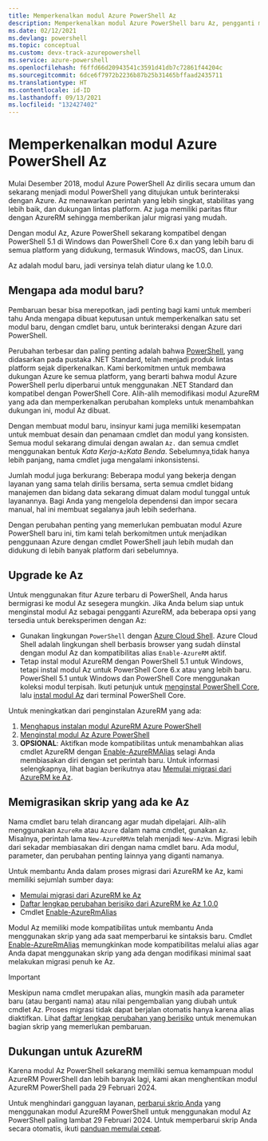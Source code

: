 ```yaml
---
title: Memperkenalkan modul Azure PowerShell Az
description: Memperkenalkan modul Azure PowerShell baru Az, pengganti modul AzureRM.
ms.date: 02/12/2021
ms.devlang: powershell
ms.topic: conceptual
ms.custom: devx-track-azurepowershell
ms.service: azure-powershell
ms.openlocfilehash: f6ffd66d20943541c3591d41db7c72861f44204c
ms.sourcegitcommit: 6dce6f7972b2236b87b25b31465bffaad2435711
ms.translationtype: HT
ms.contentlocale: id-ID
ms.lasthandoff: 09/13/2021
ms.locfileid: "132427402"
---
```

# <a name="introducing-the-new-azure-powershell-az-module"></a>Memperkenalkan modul Azure PowerShell Az

Mulai Desember 2018, modul Azure PowerShell Az dirilis secara umum dan sekarang menjadi modul PowerShell yang ditujukan untuk berinteraksi dengan Azure. Az menawarkan perintah yang lebih singkat, stabilitas yang lebih baik, dan dukungan lintas platform. Az juga memiliki paritas fitur dengan AzureRM sehingga memberikan jalur migrasi yang mudah.

Dengan modul Az, Azure PowerShell sekarang kompatibel dengan PowerShell 5.1 di Windows dan PowerShell Core 6.x dan yang lebih baru di semua platform yang didukung, termasuk Windows, macOS, dan Linux.

Az adalah modul baru, jadi versinya telah diatur ulang ke 1.0.0.

## <a name="why-a-new-module"></a>Mengapa ada modul baru?

Pembaruan besar bisa merepotkan, jadi penting bagi kami untuk memberi tahu Anda mengapa dibuat keputusan untuk memperkenalkan satu set modul baru, dengan cmdlet baru, untuk berinteraksi dengan Azure dari PowerShell.

Perubahan terbesar dan paling penting adalah bahwa [PowerShell](/powershell/scripting/overview), yang didasarkan pada pustaka .NET Standard, telah menjadi produk lintas platform sejak diperkenalkan.
Kami berkomitmen untuk membawa dukungan Azure ke semua platform, yang berarti bahwa modul Azure PowerShell perlu diperbarui untuk menggunakan .NET Standard dan kompatibel dengan PowerShell Core. Alih-alih memodifikasi modul AzureRM yang ada dan memperkenalkan perubahan kompleks untuk menambahkan dukungan ini, modul Az dibuat.

Dengan membuat modul baru, insinyur kami juga memiliki kesempatan untuk membuat desain dan penamaan cmdlet dan modul yang konsisten. Semua modul sekarang dimulai dengan awalan `Az.` dan semua cmdlet menggunakan bentuk _Kata Kerja_-`Az`_Kata Benda_. Sebelumnya,tidak hanya lebih panjang, nama cmdlet juga mengalami inkonsistensi.

Jumlah modul juga berkurang: Beberapa modul yang bekerja dengan layanan yang sama telah dirilis bersama, serta semua cmdlet bidang manajemen dan bidang data sekarang dimuat dalam modul tunggal untuk layanannya. Bagi Anda yang mengelola dependensi dan impor secara manual, hal ini membuat segalanya jauh lebih sederhana.

Dengan perubahan penting yang memerlukan pembuatan modul Azure PowerShell baru ini, tim kami telah berkomitmen untuk menjadikan penggunaan Azure dengan cmdlet PowerShell jauh lebih mudah dan didukung di lebih banyak platform dari sebelumnya.

## <a name="upgrade-to-az"></a>Upgrade ke Az

Untuk menggunakan fitur Azure terbaru di PowerShell, Anda harus bermigrasi ke modul Az sesegera mungkin. Jika Anda belum siap untuk menginstal modul Az sebagai pengganti AzureRM, ada beberapa opsi yang tersedia untuk bereksperimen dengan Az:

* Gunakan lingkungan `PowerShell` dengan [Azure Cloud Shell](/azure/cloud-shell/overview). Azure Cloud Shell adalah lingkungan shell berbasis browser yang sudah diinstal dengan modul Az dan kompatibilitas alias `Enable-AzureRM` aktif.
* Tetap instal modul AzureRM dengan PowerShell 5.1 untuk Windows, tetapi instal modul Az untuk PowerShell Core 6.x atau yang lebih baru. PowerShell 5.1 untuk Windows dan PowerShell Core menggunakan koleksi modul terpisah. Ikuti petunjuk untuk [menginstal PowerShell Core](/powershell/scripting/install/installing-powershell-core-on-windows), lalu [instal modul Az](install-az-ps.md) dari terminal PowerShell Core.

Untuk meningkatkan dari penginstalan AzureRM yang ada:

1. [Menghapus instalan modul AzureRM Azure PowerShell](/powershell/azure/uninstall-az-ps#uninstall-the-azurerm-module)
2. [Menginstal modul Az Azure PowerShell](install-az-ps.md)
3. **OPSIONAL**: Aktifkan mode kompatibilitas untuk menambahkan alias cmdlet AzureRM dengan [Enable-AzureRMAlias](/powershell/module/az.accounts/enable-azurermalias) selagi Anda membiasakan diri dengan set perintah baru. Untuk informasi selengkapnya, lihat bagian berikutnya atau [Memulai migrasi dari AzureRM ke Az](migrate-from-azurerm-to-az.md).

## <a name="migrate-existing-scripts-to-az"></a>Memigrasikan skrip yang ada ke Az

Nama cmdlet baru telah dirancang agar mudah dipelajari. Alih-alih menggunakan `AzureRm` atau `Azure` dalam nama cmdlet, gunakan `Az`. Misalnya, perintah lama `New-AzureRMVm` telah menjadi `New-AzVm`.
Migrasi lebih dari sekadar membiasakan diri dengan nama cmdlet baru. Ada modul, parameter, dan perubahan penting lainnya yang diganti namanya.

Untuk membantu Anda dalam proses migrasi dari AzureRM ke Az, kami memiliki sejumlah sumber daya:

* [Memulai migrasi dari AzureRM ke Az](migrate-from-azurerm-to-az.md)
* [Daftar lengkap perubahan berisiko dari AzureRM ke Az 1.0.0](migrate-az-1.0.0.md)
* Cmdlet [Enable-AzureRmAlias](/powershell/module/az.accounts/enable-azurermalias)

Modul Az memiliki mode kompatibilitas untuk membantu Anda menggunakan skrip yang ada saat memperbarui ke sintaksis baru. Cmdlet [Enable-AzureRmAlias](/powershell/module/az.accounts/enable-azurermalias) memungkinkan mode kompatibilitas melalui alias agar Anda dapat menggunakan skrip yang ada dengan modifikasi minimal saat melakukan migrasi penuh ke Az.

> [!IMPORTANT]
> Meskipun nama cmdlet merupakan alias, mungkin masih ada parameter baru (atau berganti nama) atau nilai pengembalian yang diubah untuk cmdlet Az. Proses migrasi tidak dapat berjalan otomatis hanya karena alias diaktifkan. Lihat [daftar lengkap perubahan yang berisiko](migrate-az-1.0.0.md) untuk menemukan bagian skrip yang memerlukan pembaruan.

## <a name="support-for-azurerm"></a>Dukungan untuk AzureRM

Karena modul Az PowerShell sekarang memiliki semua kemampuan modul AzureRM PowerShell dan lebih banyak lagi, kami akan menghentikan modul AzureRM PowerShell pada 29 Februari 2024.

Untuk menghindari gangguan layanan, [perbarui skrip Anda](https://aka.ms/azpsmigrate) yang menggunakan modul AzureRM PowerShell untuk menggunakan modul Az PowerShell paling lambat 29 Februari 2024. Untuk memperbarui skrip Anda secara otomatis, ikuti [panduan memulai cepat](/powershell/azure/quickstart-migrate-azurerm-to-az-automatically).
